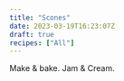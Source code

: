 ```yaml
---
title: "Scones"
date: 2023-03-19T16:23:07Z
draft: true
recipes: ["All"]
---
```


Make & bake. Jam & Cream.